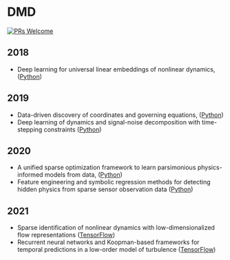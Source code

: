 # DMD

[![PRs Welcome](https://img.shields.io/badge/PRs-welcome-brightgreen.svg?style=flat-square)](http://makeapullrequest.com)


## 2018
* Deep learning for universal linear embeddings of nonlinear dynamics, ([Python](https://github.com/BethanyL/DeepKoopman))

## 2019
* Data-driven discovery of coordinates and governing equations, ([Python](https://github.com/kpchamp/SindyAutoencoders))
* Deep learning of dynamics and signal-noise decomposition with time-stepping constraints ([Python](https://github.com/snagcliffs/RKNN))

## 2020
* A unified sparse optimization framework to learn parsimonious physics-informed models from data, ([Python](https://github.com/kpchamp/SINDySR3))
* Feature engineering and symbolic regression methods for detecting hidden physics from sparse sensor observation data ([Python](https://github.com/sayin/Data_Driven_Symbolic_Regression))

## 2021
* Sparse identification of nonlinear dynamics with low-dimensionalized flow representations ([TensorFlow](https://github.com/kfukami/CNN-SINDy-MLROM))
* Recurrent neural networks and Koopman-based frameworks for temporal predictions in a low-order model of turbulence ([TensorFlow](https://github.com/KTH-Nek5000/9eqModel_KNFandLSTM))

